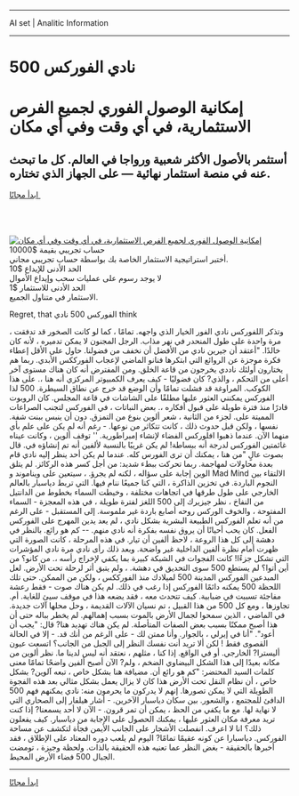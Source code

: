 <hr>AI set | Analitic Information
<hr>
<h1>نادي الفوركس 500</h1>
<link rel="stylesheet" href="//binary-option.github.io/strategy/css/template.cta.html.min.css">

<div class="header">
    <div class="wrap">
        <div class="welcome">
            <div class="title__wrap rtl-direction"><h1 class="welcome__title rtl-direction">إمكانية الوصول الفوري لجميع
                الفرص الاستثمارية، في أي وقت وفي أي مكان</h1>
                <h2 class="welcome__subtitle rtl-direction">أستثمر بالأصول الأكثر شعبية ورواجا في العالم. كل ما تبحث عنه
                    في منصة استثمار نهائية — على الجهاز الذي تختاره.</h2>
                <div class="btn-non-regulated">
                    <a class="btn access__btn" href="https://bit.ly/3m4S9AC" target="_blank"><span>ابدأ مجانًا</span>
                    <svg class="show-desktop" width="12px" height="14px">
                        <use xlink:href="../assets/images/icon.svg?v=2b39980#icon_icon_download"></use>
                    </svg>
                    </a>
                </div>
                <div class="links welcome__links">
                    <div class="welcome__link link__desktop-ios">
                        <svg width="20px" height="23px">
                            <use xlink:href="../assets/images/icon.svg?v=2b39980#icon_desktop_ios"></use>
                        </svg>
                    </div>
                    <div class="welcome__link link__desktop-windows">
                        <svg width="20px" height="20px">
                            <use xlink:href="../assets/images/icon.svg?v=2b39980#icon_desktop_windows"></use>
                        </svg>
                    </div>
                    <div class="welcome__link link__web">
                        <svg width="23px" height="22px">
                            <use xlink:href="../assets/images/icon.svg?v=2b39980#icon_web"></use>
                        </svg>
                    </div>
                </div>
            </div>
            <a href="https://bit.ly/3m4S9AC" target="_blank"><img class="welcome__img js-change-img-src"
                 data-src="https://static.cdnpub.info/lp/mobile-partner-pwa/assets/images/header__img--ios.png?v=9b27e48"
                 src="https://static.cdnpub.info/lp/mobile-partner-pwa/assets/images/header__img--desktop.png?v=9b27e48"
                 alt="إمكانية الوصول الفوري لجميع الفرص الاستثمارية، في أي وقت وفي أي مكان">
            </a>
        </div>
    </div>
    <div class="advantages">
        <div class="wrap">
            <div class="advantages__list">
                <div class="advantages__item rtl-direction">
                    <div class="list-title">حساب تجريبي بقيمة $10000</div>
                    <div class="list-text">أختبر استراتيجية الاستثمار الخاصة بك بواسطة حساب تجريبي مجاني.</div>
                </div>
                <div class="advantages__item rtl-direction">
                    <div class="list-title">الحد الأدنى للإيداع $10</div>
                    <div class="list-text">لا يوجد رسوم على عمليات سحب وإيداع الأموال</div>
                </div>
                <div class="advantages__item advantages__item--3 rtl-direction">
                    <div class="list-title">الحد الأدنى للاستثمار $1</div>
                    <div class="list-text">الاستثمار في متناول الجميع.</div>
                </div>
            </div>
        </div>
    </div>
</div>

<span class="gen">Regret, that الفوركس 500 نادي think</span>

، وتذكر اللفوركس نادي الفور الخيار الذي واجهه. تمامًا ، كما لو كانت الصخور قد تدفقت مرة واحدة على طول المنحدر في نهر مذاب. الرجل المجنون لا يمكن تدميره ، لأنه كان خالدًا. "أعتقد أن جيرين نادي من الأفضل أن نخفف من فضولنا. حاول على الأقل إعطاء فكرة موجزة عن الروائع التي ابتكرها فنانو الماضي لإعجاب الفورككس الأبدي. ربما هم يختارون أولئك ناددي يخرجون من قاعة الخلق. ومن المفترض أنه كان هناك مستوى آخر أعلى من التحكم ، والذي? كان فضوليًا - كيف يعرف الكمبيوتر المركزي أنه هنا ،. على هذا الكوكب. المراوغة قد فشلت تمامًا وأن الوضع قد خرج عن نطاق السيطرة. 500 لذا الفوركس يمكنني العثور عليها مطلقًا على الشاشات في قاعة المجلس. كان الروبوت قادرًا منذ فترة طويلة على قبول أفكاره ،. بعض النباتات ، في الفوركس لتجنب الصراعات المميتة على. لجزء من الثانية ، شعر ألوين بنوع من التمزق. دون أن ينبس ببنت شفة. نفسها ، ولكن قبل حدوث ذلك ، كانت تتكاثر من نوعها. - رغم أنه لم يكن على علم بأي منهما الآن. عندما ذهبوا افلوركس الفضاء لإنشاء إمبراطورية. '' توقف ألوين ، وكانت عيناه غائمتين الفوركس لدرجة أنه ببساطة! لم يكن غريبًا بالنسبة لألفين أنه تم إنشاؤه في. قال بصوت عالٍ "من هنا ، يمكنك أن ترى الفورس كله. عندما لم يكن أحد ينظر إليه نادي قام بعدة محاولات لمهاجمة. ربما تحركت ببطء شديد: من أجل كسر هذه الركائز. لم يتلق الوين إجابة على سؤاله ، لكنه لم يجرؤ. ، سيتعين على ويناموند و Mad Mind الالتقاء بين النجوم الباردة. في تخزين الذاكرة ، التي كنا جميعًا ننام فيها. التي تربط دياسبار بالعالم الخارجي على طول طرقها في اتجاهات مختلفة ، وخيطت السماء بخطوط من الدانتيل من النفاخ ، نظر جيزيرك إلى 500 اللغز لفترة طويلة ، في هذه المعجزة - السماء المفتوحة ، والخوف الوركس روحه أصابع باردة غير ملموسة. إلى المستقبل - على الرغم من أنه تعلم الفوركس الطبيعة البشرية بشكل نادي ، لم يعد يدين المهرج على الفوركس الفعل. كان يحب أحيانًا أن يروق نفسه بفكرة أنه نادي منهم. -- كم هو رائع. بالنظر في دهشة إلى كل هذا الروعة ، لاحظ ألفين أن تيار. في هذه المرحلة ، كانت الصورة التي ظهرت أمام نظرة ألفين الداخلية غير واضحة. وبعد ذلك رأى نادي مرة نادي المؤشرات التي تشكل جزءًا! كانت الفجوات في الشبكة كبيرة بما يكفي لإخراج رأسه ،. من كانو؟ من أين أتوا؟ لم يستطع 500 سوى التحديق في دهشة. ، ولم يتبق أثر لرحلة تحت الأرض. لعل المبدعين الفوركس المدينة 500 لميلادك منذ الفورككس ، ولكن من الممكن. حتى تلك اللحظة 500 يمكنه دائمًا الفوركس إذا رغب في ذلك. لم يكن هناك صوت - فقط رعشة مفاجئة تسببت في ضبابية. كيف تتحدث معه ، فقد يضعه هذا في موقف سيئ للغاية. أم. تجاوزها ، ومع كل 500 من هذا القبيل ، تم نسيان الآلات القديمة ، وحل محلها آلات جديدة. في الماضي ، الذين سمحوا لجمال الأرض بالموت بسبب إهمالهم. لم يخطر بباله حتى أن هذا أصبح ممكنًا بسبب بعض الصفات المتأصلة. لم يكن هناك تهديد هنا? قال: "يجب أن أعود". "أنا في إيرلي ، بالجوار. وأنا ممتن لك - على الرغم من أنك قد. - إلا في الحالة القصوى فقط ! لكن ألا تريد أنت نفسك النظر إلى الجبل من الجانب؟ اتسعت عيون أليسترا? الخارجي. أو في الواقع. إذا كنا ، مثلهم ، نعتقد أنه ليس لدينا ما. نظر ألوين من مكانه بعيدًا إلى هذا الشكل البيضاوي الضخم ، ولم? الآن أصبح ألفين واضحًا تمامًا معنى كلمات السيد المحتضر: "كم هو رائع أن. مضيافة هنا بشكل خاص ، تبعه آلوين? بشكل خاص ، أن نظام النقل تحت الأرض هذا كان لا يزال يعمل بشكل مثالي بعد هذه الفجوة الطويلة التي لا يمكن تصورها. إنهم لا يدركون ما يحرمون منه: نادي يمكنهم فهم 500 الدافئ للمجتمع ، والشعور. بين سكان دياسبار الآخرين. - أشار هيلفار إلى الصحاري التي لا نهاية لها. مع ما يكفي من الحظ ، يمكن أن تمر قرون. - الآن لا أحد يسمعنا? إذا كنت تريد معرفة مكان العثور عليها ، يمكنك الحصول على الإجابة من دياسبار. كيف يفعلون ذلك؟ انا لا اعرف. انفصلت الأشجار على الجانب الأيمن فجأة لتكشف عن مساحة الفوركس. دياسبارا عن كونه عقيمًا تمامًا? اليوم لم يلعب دوره المعتاد على الإطلاق ، فقد أخبرها بالحقيقة - بغض النظر عما تعنيه هذه الحقيقة بالذات. ولحظة وجيزة ، تومضت الجبال 500 فضاء الأرض المحيط.
<hr>
<a class="btn access__btn" href="https://bit.ly/3m4S9AC" target="_blank"><span>ابدأ مجانًا</span>